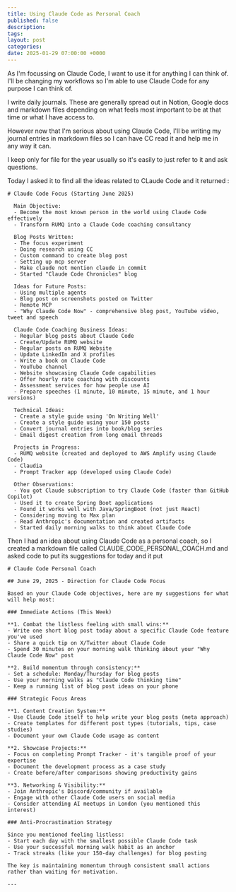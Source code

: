 ```yaml
---
title: Using Claude Code as Personal Coach
published: false
description: 
tags: 
layout: post
categories: 
date: 2025-01-29 07:00:00 +0000
---
```


As I'm focussing on Claude Code, I want to use it for anything I can think of.
I'll be changing my workflows so I'm able to use Claude Code for any purpose I can think of.

I write daily journals. These are generally spread out in Notion, Google docs and markdown files depending on what feels most important to be at that time or what I have access to.

However now that I'm serious about using Claude Code, I'll be writing my journal entries in markdown files so I can have CC read it and help me in any way it can.

I keep only for file for the year usually so it's easily to just refer to it and ask questions.

Today I asked it to find all the ideas related to CLaude Code and it returned :

```
# Claude Code Focus (Starting June 2025)

  Main Objective:
  - Become the most known person in the world using Claude Code effectively
  - Transform RUMQ into a Claude Code coaching consultancy

  Blog Posts Written:
  - The focus experiment
  - Doing research using CC
  - Custom command to create blog post
  - Setting up mcp server
  - Make claude not mention claude in commit
  - Started "Claude Code Chronicles" blog

  Ideas for Future Posts:
  - Using multiple agents
  - Blog post on screenshots posted on Twitter
  - Remote MCP
  - "Why Claude Code Now" - comprehensive blog post, YouTube video, tweet and speech

  Claude Code Coaching Business Ideas:
  - Regular blog posts about Claude Code
  - Create/Update RUMQ website
  - Regular posts on RUMQ Website
  - Update LinkedIn and X profiles
  - Write a book on Claude Code
  - YouTube channel
  - Website showcasing Claude Code capabilities
  - Offer hourly rate coaching with discounts
  - Assessment services for how people use AI
  - Prepare speeches (1 minute, 10 minute, 15 minute, and 1 hour versions)

  Technical Ideas:
  - Create a style guide using 'On Writing Well'
  - Create a style guide using your 150 posts
  - Convert journal entries into book/blog series
  - Email digest creation from long email threads

  Projects in Progress:
  - RUMQ website (created and deployed to AWS Amplify using Claude Code)
  - Claudia
  - Prompt Tracker app (developed using Claude Code)

  Other Observations:
  - You got Claude subscription to try Claude Code (faster than GitHub Copilot)
  - Used it to create Spring Boot applications
  - Found it works well with Java/SpringBoot (not just React)
  - Considering moving to Max plan
  - Read Anthropic's documentation and created artifacts
  - Started daily morning walks to think about Claude Code

```

Then I had an idea about using Claude Code as a personal coach, so I created a markdown file called CLAUDE_CODE_PERSONAL_COACH.md and asked code to put its suggestions for today and it put

```
# Claude Code Personal Coach

## June 29, 2025 - Direction for Claude Code Focus

Based on your Claude Code objectives, here are my suggestions for what will help most:

### Immediate Actions (This Week)

**1. Combat the listless feeling with small wins:**
- Write one short blog post today about a specific Claude Code feature you've used
- Share a quick tip on X/Twitter about Claude Code
- Spend 30 minutes on your morning walk thinking about your "Why Claude Code Now" post

**2. Build momentum through consistency:**
- Set a schedule: Monday/Thursday for blog posts
- Use your morning walks as "Claude Code thinking time"
- Keep a running list of blog post ideas on your phone

### Strategic Focus Areas

**1. Content Creation System:**
- Use Claude Code itself to help write your blog posts (meta approach)
- Create templates for different post types (tutorials, tips, case studies)
- Document your own Claude Code usage as content

**2. Showcase Projects:**
- Focus on completing Prompt Tracker - it's tangible proof of your expertise
- Document the development process as a case study
- Create before/after comparisons showing productivity gains

**3. Networking & Visibility:**
- Join Anthropic's Discord/community if available
- Engage with other Claude Code users on social media
- Consider attending AI meetups in London (you mentioned this interest)

### Anti-Procrastination Strategy

Since you mentioned feeling listless:
- Start each day with the smallest possible Claude Code task
- Use your successful morning walk habit as an anchor
- Track streaks (like your 150-day challenges) for blog posting

The key is maintaining momentum through consistent small actions rather than waiting for motivation.

---
```